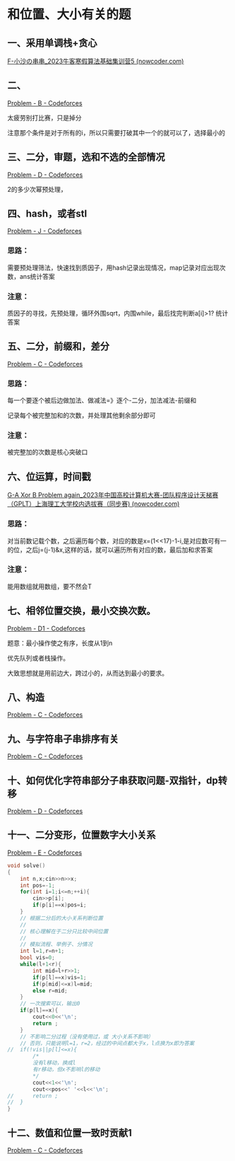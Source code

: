 # 和位置、大小有关的题

## 一、采用单调栈+贪心

[F-小沙の串串_2023牛客寒假算法基础集训营5 (nowcoder.com)](https://ac.nowcoder.com/acm/contest/46813/F)

## 二、

[Problem - B - Codeforces](https://codeforces.com/contest/1778/problem/B)

太疲劳别打比赛，只是掉分

注意那个条件是对于所有的i，所以只需要打破其中一个的就可以了，选择最小的

## 三、二分，审题，选和不选的全部情况

[Problem - D - Codeforces](https://codeforces.com/contest/1788/problem/D)

2的多少次幂预处理，

## 四、hash，或者stl

[Problem - J - Codeforces](https://codeforces.com/group/Aokqa6Haao/contest/427952/problem/J)

### 思路：

需要预处理筛法，快速找到质因子，用hash记录出现情况，map记录对应出现次数，ans统计答案

### 注意：

质因子的寻找，先预处理，循环外围sqrt，内围while，最后找完判断a[i]>1?  统计答案

## 五、二分，前缀和，差分

[Problem - C - Codeforces](https://codeforces.com/contest/1795/problem/C)

### 思路：

每一个要逐个被后边做加法、做减法=》逐个-二分，加法减法-前缀和

记录每个被完整加和的次数，并处理其他剩余部分即可

### 注意：

被完整加的次数是核心突破口

## 六、位运算，时间戳

[G-A Xor B Problem again_2023年中国高校计算机大赛-团队程序设计天梯赛（GPLT）上海理工大学校内选拔赛（同步赛) (nowcoder.com)](https://ac.nowcoder.com/acm/contest/52244/G)

### 思路：

对当前数记载个数，之后遍历每个数，对应的数是x=(1<<17)-1-i,是对应数可有一的位，之后j=(j-1)&x,这样的话，就可以遍历所有对应的数，最后加和求答案

### 注意：

能用数组就用数组，要不然会T

## 七、相邻位置交换，最小交换次数。

[Problem - D1 - Codeforces](https://codeforces.com/contest/1828/problem/D1)

题意：最小操作使之有序，长度从1到n

优先队列或者栈操作。

大致思想就是用前边大，跨过小的，从而达到最小的要求。

## 八、构造

[Problem - C - Codeforces](https://codeforces.com/contest/1839/problem/C)

## 九、与字符串子串排序有关

[Problem - C - Codeforces](https://codeforces.com/contest/1849/problem/C)

## 十、如何优化字符串部分子串获取问题-双指针，dp转移

[Problem - D - Codeforces](https://codeforces.com/contest/1948/problem/D)

## 十一、二分变形，位置数字大小关系

[Problem - E - Codeforces](https://codeforces.com/contest/1945/problem/E)



```c++
void solve()
{
	int n,x;cin>>n>>x;
	int pos=-1;
	for(int i=1;i<=n;++i){
		cin>>p[i];		
		if(p[i]==x)pos=i;
	}
	// 根据二分后的大小关系判断位置 
	//
	// 核心理解在于二分只比较中间位置 
	//
	// 模拟流程、举例子、分情况 
	int l=1,r=n+1;
	bool vis=0;
	while(l+1<r){
		int mid=l+r>>1;
		if(p[l]==x)vis=1;
		if(p[mid]<=x)l=mid;
		else r=mid;
	}
	// 一次搜索可以，输出0
	if(p[l]==x){
		cout<<0<<'\n';
		return ;
	}
	// 不影响二分过程（没有使用过，或 大小关系不影响） 
	// 否则，只能说明l=1，r=2，经过的中间点都大于x，l点换为x即为答案  
//	if(!vis||p[l]<=x){
		/*
		没有l移动，换成l
		有r移动，但x不影响l的移动 
		*/
		cout<<1<<'\n';
		cout<<pos<<' '<<l<<'\n';
//		return ;
//	}
}
```

## 十二、数值和位置一致时贡献1

[Problem - C - Codeforces](https://codeforces.com/contest/1917/problem/C)

